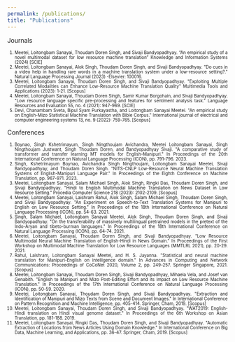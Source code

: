 ```yaml
---
permalink: /publications/
title: "Publications"
---
```


Journals

<ol style="font-size: 0.7em; text-align: justify;">
  <li>Meetei, Loitongbam Sanayai, Thoudam Doren Singh, and Sivaji Bandyopadhyay.  “An empirical study of a novel multimodal dataset for low resource machine translation” Knowledge and Information Systems (2024) [SCIE]</li>
  <li>Meetei, Loitongbam Sanayai, Alok Singh, Thoudam Doren Singh, and Sivaji Bandyopadhyay. "Do cues in a video help in handling rare words in a machine translation system under a low-resource setting?." Natural Language Processing Journal (2023) -Elsevier: 100016.</li>
  <li>Meetei, Loitongbam Sanayai, Thoudam Doren Singh, and Sivaji Bandyopadhyay. "Exploiting Multiple Correlated Modalities can Enhance Low-Resource Machine Translation Quality" Multimedia Tools and Applications (2023): 1-21. [Scopus]</li>
  <li>Meetei, Loitongbam Sanayai, Thoudam Doren Singh, Samir Kumar Borgohain, and Sivaji Bandyopadhyay. "Low resource language specific pre-processing and features for sentiment analysis task." Language Resources and Evaluation 55, no. 4 (2021): 947-969. [SCIE]</li>
  <li>Devi, Chanambam Sveta, Bipul Syam Purkayastha, and Loitongbam Sanayai Meetei. "An empirical study on English-Mizo Statistical Machine Translation with Bible Corpus." International journal of electrical and computer engineering systems 13, no. 9 (2022): 759-765. [Scopus]</li>
</ol>



Conferences

<ol style="font-size: 0.7em; text-align: justify;">
  <li>Boynao, Singh Kshetrimayum, Singh Ningthoujam Avichandra, Meetei Loitongbam Sanayai, Singh Ningthoujam Justwant, Singh Thoudam Doren, and Bandyopadhyay Sivaji. "A comparative study of transformer and transfer learning MT models for English-Manipuri." In Proceedings of the 20th International Conference on Natural Language Processing (ICON), pp. 791-796. 2023.</li>
  <li>Singh, Kshetrimayum Boynao, Avichandra Singh Ningthoujam, Loitongbam Sanayai Meetei, Sivaji Bandyopadhyay, and Thoudam Doren Singh. "NITS-CNLP Low-Resource Neural Machine Translation Systems of English-Manipuri Language Pair." In Proceedings of the Eighth Conference on Machine Translation, pp. 967-971. 2023. </li>
  <li>Meetei, Loitongbam Sanayai, Salam Michael Singh, Alok Singh, Ringki Das, Thoudam Doren Singh, and Sivaji Bandyopadhyay. "Hindi to English Multimodal Machine Translation on News Dataset in Low Resource Setting." Procedia Computer Science 218 (2023): 2102-2109.  [Scopus]</li>
  <li>Meetei, Loitongbam Sanayai, Laishram Rahul, Alok Singh, Salam Michael Singh, Thoudam Doren Singh, and Sivaji Bandyopadhyay. "An Experiment on Speech-to-Text Translation Systems for Manipuri to English on Low Resource Setting." In Proceedings of the 18th International Conference on Natural Language Processing (ICON), pp. 54-63. 2021.</li>
  <li>Singh, Salam Michael, Loitongbam Sanayai Meetei, Alok Singh, Thoudam Doren Singh, and Sivaji Bandyopadhyay. "On the transferability of massively multilingual pretrained models in the pretext of the Indo-Aryan and tibeto-burman languages." In Proceedings of the 18th International Conference on Natural Language Processing (ICON), pp. 64-74. 2021. </li>
  <li>Meetei, Loitongbam Sanayai, Thoudam Doren Singh, and Sivaji Bandyopadhyay. "Low Resource Multimodal Neural Machine Translation of English-Hindi in News Domain." In Proceedings of the First Workshop on Multimodal Machine Translation for Low Resource Languages (MMTLRL 2021), pp. 20-29. 2021. </li>
  <li>Rahul, Laishram, Loitongbam Sanayai Meetei, and H. S. Jayanna. "Statistical and neural machine translation for Manipuri-English on intelligence domain." In Advances in Computing and Network Communications: Proceedings of CoCoNet 2020, Volume 2, pp. 249-257. Springer Singapore, 2021. [Scopus]</li>
  <li>Meetei, Loitongbam Sanayai, Thoudam Doren Singh, Sivaji Bandyopadhyay, Mihaela Vela, and Josef van Genabith. "English to Manipuri and Mizo Post-Editing Effort and its Impact on Low Resource Machine Translation." In Proceedings of the 17th International Conference on Natural Language Processing (ICON), pp. 50-59. 2020. </li>
  <li>Meetei, Loitongbam Sanayai, Thoudam Doren Singh, and Sivaji Bandyopadhyay. "Extraction and Identification of Manipuri and Mizo Texts from Scene and Document Images." In International Conference on Pattern Recognition and Machine Intelligence, pp. 405-414. Springer, Cham, 2019. [Scopus]</li>
  <li>Meetei, Loitongbam Sanayai, Thoudam Doren Singh, and Sivaji Bandyopadhyay. "WAT2019: English-Hindi translation on Hindi visual genome dataset." In Proceedings of the 6th Workshop on Asian Translation, pp. 181-188. 2019. </li>
  <li>Meetei, Loitongbam Sanayai, Ringki Das, Thoudam Doren Singh, and Sivaji Bandyopadhyay. "Automatic Extraction of Locations from News Articles Using Domain Knowledge." In International Conference on Big Data, Machine Learning, and Applications, pp. 36-47. Springer, Cham, 2019. [Scopus]</li>
  
</ol>














